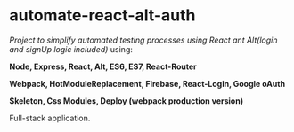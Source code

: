 # automate-react-alt-auth
_Project to simplify automated testing processes using React ant Alt(login and signUp logic included)_ using:

**Node, Express, React, Alt, ES6, ES7, React-Router**

**Webpack, HotModuleReplacement, Firebase, React-Login, Google oAuth**

**Skeleton, Css Modules, Deploy (webpack production version)**

Full-stack application.
